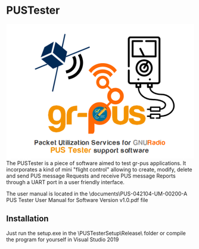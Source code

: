 # PUSTester
![Alt text](./images/PUSTester.png?raw=true)
The PUSTester is a piece of software aimed to test gr-pus applications. It incorporates a kind of mini "flight control" allowing to create, modify, delete and send PUS message Requests and receive PUS message Reports through a UART port in a user friendly interface.
 
The user manual is located in the \documents\PUS-042104-UM-00200-A PUS Tester User Manual for Software Version v1.0.pdf file

## Installation

Just run the setup.exe in the \PUSTesterSetup\Release\ folder or compile the program for yourself in Visual Studio 2019
